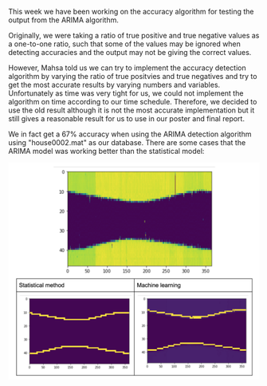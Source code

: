 This week we have been working on the accuracy algorithm for testing the output from the ARIMA algorithm.

Originally, we were taking a ratio of true positive and true negative values as a one-to-one ratio, such that some of the values may be ignored when detecting accuracies and the output may not be giving the correct values.

However, Mahsa told us we can try to implement the accuracy detection algorithm by varying the ratio of true positvies and true negatives and try to get the most accurate results by varying numbers and variables. Unfortunately as time was very tight for us, we could not implement the algorithm on time according to our time schedule. Therefore, we decided to use the old  result although it is not the most accurate implementation but it still gives a reasonable result for us to use in our poster and final report.

We in fact get a 67% accuracy when using the ARIMA detection algorithm using "house0002.mat" as our database. There are some cases that the ARIMA model was working better than the statistical model:

![edgedetect](/images/arima-statcompare.png)
